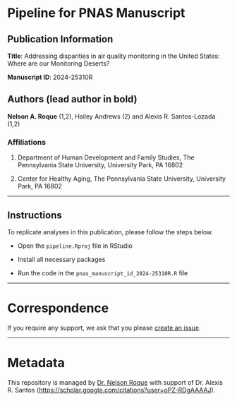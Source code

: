 # Pipeline for PNAS Manuscript

## Publication Information

**Title**: Addressing disparities in air quality monitoring in the United States: Where are our Monitoring Deserts?

**Manuscript ID**: 2024-25310R

## Authors (lead author in bold)
**Nelson A. Roque** (1,2), Hailey Andrews (2) and Alexis R. Santos-Lozada (1,2)

### Affiliations
1. Department of Human Development and Family Studies, The Pennsylvania State University, University Park, PA 16802 

2. Center for Healthy Aging, The Pennsylvania State University, University Park, PA 16802

-----

## Instructions

To replicate analyses in this publication, please follow the steps below.

* Open the `pipeline.Rproj` file in RStudio

* Install all necessary packages

* Run the code in the `pnas_manuscript_id_2024-25310R.R` file

-----
# Correspondence
If you require any support, we ask that you please [create an issue](https://github.com/nelsonroque/roque-santos-air-quality-monitoring-deserts/issues).

-----
# Metadata
This repository is managed by [Dr. Nelson Roque](https://scholar.google.com/citations?user=V2TU7zMAAAAJ) with support of Dr. Alexis R. Santos (https://scholar.google.com/citations?user=oPZ-RDgAAAAJ).

